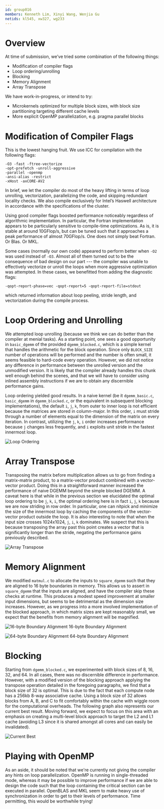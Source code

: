 ```yaml
---
id: group016
members: Kenneth Lim, Xinyi Wang, Wenjia Gu
netids: kl545, xw327, wg233
---
```


Overview
=======

At time of submission, we’ve tried some combination of the following things:

- Modification of compiler flags
- Loop ordering/unrolling
- Blocking
- Memory Alignment
- Array Transpose

We have work-in-progress, or intend to try:

- Microkernels optimized for multiple block sizes, with block size partitioning targeting different cache levels
- More explicit OpenMP parallelization, e.g. pragma parallel blocks

# Modification of Compiler Flags
This is the lowest hanging fruit. We use ICC for compilation with the following flags:

```shell
-O3 -fast -ftree-vectorize
-opt-prefetch -unroll-aggressive
-parallel -openmp
-ansi-alias -restrict
-xHost -axCORE-AV2
```
In brief, we let the compiler do most of the heavy lifting in terms of loop unrolling, vectorization, parallelizing the code, and skipping redundant locality checks. We also compile exclusively for Intel’s Haswell architecture in accordance with the specifications of the cluster.

Using good compiler flags boosted performance noticeably regardless of algorithmic implementation. In particular, the Fortran implementation appears to be particularly sensitive to compile-time optimizations. As is, it is stable at around 10GFlop/s, but can be tuned such that it approaches a peak performance of almost 70GFlop/s. One does not simply beat Fortran. Or Blas. Or MKL.

Some cases (normally our own code) appeared to perform better when `-O2` was used instead of `-O3`. Almost all of them turned out to be the consequence of bad design on our part --- the compiler was unable to effectively vectorize or unroll the loops when more aggressive optimization was attempted. In these cases, we benefitted from adding the diagnostic flags:

```shell
-qopt-report-phase=vec -qopt-report=5 -qopt-report-file=stdout
```

which returned information about loop peeling, stride length, and vectorization during the compile process.

# Loop Ordering and Unrolling

We attempted loop unrolling (because we think we can do better than the compiler at menial tasks). As a starting point, one sees a good opportunity in `basic_dgemm` of the provided `dgemm_blocked.c`, which is a simple kernel that handles the arithmetic for the block operation. Since only `BLOCK_SIZE` number of operations will be performed and the number is often small, it seems feasible to hard-code every operation. However, we did not notice any difference in performance between the unrolled version and the unmodified version. It is likely that the compiler already handles this chunk well enough behind the scenes, and that we will have to consider using inlined assembly instructions if we are to obtain any discernible performance gains.

Loop ordering yielded good results. In a naive kernel (be it `dgemm_basic.c`, `basic_dgemm` in `dgemm_blocked.c`, or the equivalent in subsequent blocking implementations), the default `i`, `j`, `k`, from outer to inner loop is not efficient because the matrices are stored in column-major. In this order, `i` must stride through a number of elements equal to the dimension of the matrix on every iteration. In contrast, utilizing the `j`, `k`, `i` order increases performance because `j` changes less frequently, and `i` exploits unit stride in the fastest innermost loop.

![Loop Ordering](timing-loop-order.png)

# Array Transpose

Transposing the matrix before multiplication allows us to go from finding a matrix-matrix product, to a matrix-vector product combined with a vector-vector product. Doing this in a straightforward manner increased the performance of naive DGEMM beyond the simple blocked DGEMM. A caveat here is that while in the previous section we elucidated the optimal loop ordering to be `j`, `k`, `i`, the optimal ordering here is in fact `i`, `j`, `k` because we are now striding in row order. In particular, one can nitpick and minimize the size of the innermost loop by caching the components of the vector-vector product outside the loop. It is also interesting to note that when the input size crosses 1024x1024, `j`, `i`, `k` dominates. We suspect that this is because transposing the array past this point creates a vector that is significantly longer than the stride, negating the performance gains previously described.

![Array Transpose](timing-transpose.png)

# Memory Alignment

We modified `matmul.c` to allocate the inputs to `square_dgemm` such that they are aligned to 16 byte boundaries in memory. This allows us to assert in `square_dgemm` that the inputs are aligned, and have the compiler skip these checks at runtime. This produces a modest speed improvement at smaller input dimensions, but seems to be detrimental as the dimension size increases. However, as we progress into a more involved implementation of the blocked approach, in which matrix sizes are kept reasonably small, we expect that the benefits from memory alignment will be magnified.

![16-byte Boundary Alignment](timing-aligned-16.png)
16-byte Boundary Alignment

![64-byte Boundary Alignment](timing-aligned-64.png)
64-byte Boundary Alignment

# Blocking

Starting from `dgemm_blocked.c`, we experimented with block sizes of 8, 16, 32, and 64. In all cases, there was no discernible difference in performance. However, with a modified version of the blocking approach applying the transpose operation detailed in the foregoing paragraphs, we find that a block size of 32 is optimal. This is due to the fact that each compute node has a 256kb 8-way associative cache. Using a block size of 32 allows blocks from A, B, and C to fit comfortably within the cache with wiggle room for the computational overheads. The following graph also represents our current best result. Moving forward, we expect to focus on this area with an emphasis on creating a multi-level block approach to target the L2 and L1 cache (avoiding L3 since it is shared amongst all cores and can easily be invalidated).

![Current Best](timing-current-best.png)

# Playing with OpenMP

As an aside, it should be noted that we're currently not giving the compiler any hints on loop parallelization. OpenMP is running in single-threaded mode, whereas it may be possible to improve performance if we are able to design the code such that the loop containing the critical section can be executed in parallel. OpenBLAS and MKL seem to make heavy use of synchronization in order to get to their levels of performance. Time permitting, this would be worthwhile trying!
